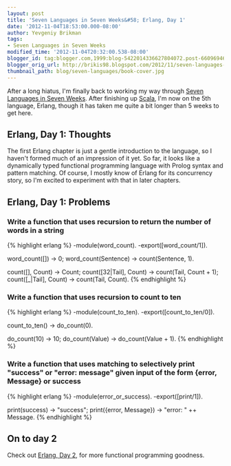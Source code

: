 ```yaml
---
layout: post
title: 'Seven Languages in Seven Weeks&#58; Erlang, Day 1'
date: '2012-11-04T18:53:00.000-08:00'
author: Yevgeniy Brikman
tags:
- Seven Languages in Seven Weeks
modified_time: '2012-11-04T20:32:00.538-08:00'
blogger_id: tag:blogger.com,1999:blog-5422014336627804072.post-6609694641897550632
blogger_orig_url: http://brikis98.blogspot.com/2012/11/seven-languages-in-seven-weeks-erlang.html
thumbnail_path: blog/seven-languages/book-cover.jpg
---
```


After a long hiatus, I'm finally back to working my way through [Seven 
Languages in Seven 
Weeks](http://pragprog.com/book/btlang/seven-languages-in-seven-weeks). After 
finishing up 
[Scala](https://it.badykov.com/writing/2012/03/18/seven-languages-in-seven-weeks-scala/), 
I'm now on the 5th language, Erlang, though it has taken me quite a bit longer 
than 5 weeks to get here. 

## Erlang, Day 1: Thoughts 

The first Erlang chapter is just a gentle introduction to the language, so I 
haven't formed much of an impression of it yet. So far, it looks like a 
dynamically typed functional programming language with Prolog syntax and 
pattern matching. Of course, I mostly know of Erlang for its concurrency 
story, so I'm excited to experiment with that in later chapters. 

## Erlang, Day 1: Problems 

### Write a function that uses recursion to return the number of words in a string 

{% highlight erlang %}
-module(word_count).
-export([word_count/1]).
 
word_count([]) -> 0;
word_count(Sentence) -> count(Sentence, 1).
 
count([], Count) -> Count;
count([32|Tail], Count) -> count(Tail, Count + 1);
count([_|Tail], Count) -> count(Tail, Count).
{% endhighlight %}

### Write a function that uses recursion to count to ten

{% highlight erlang %}
-module(count_to_ten).
-export([count_to_ten/0]).
 
count_to_ten() -> do_count(0).
 
do_count(10) -> 10;
do_count(Value) -> do_count(Value + 1).
{% endhighlight %}

### Write a function that uses matching to selectively print "success" or "error: message" given input of the form {error, Message} or success

{% highlight erlang %}
-module(error_or_success).
-export([print/1]).
 
print(success) -> "success";
print({error, Message}) -> "error: " ++ Message.
{% endhighlight %}

## On to day 2 

Check out [Erlang, Day 
2](https://it.badykov.com/writing/2012/11/04/seven-languages-in-seven-weeks-erlang_4/), 
for more functional programming goodness. 